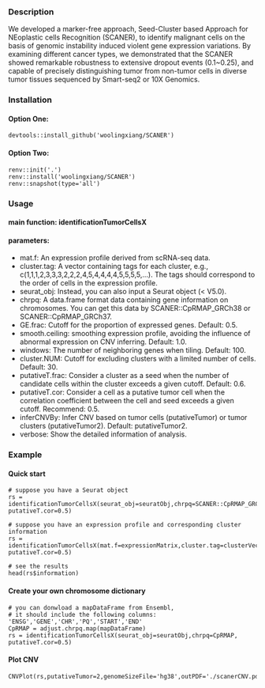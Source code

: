### Description
We developed a marker-free approach, Seed-Cluster based Approach for NEoplastic cells Recognition (SCANER), to identify malignant cells on the basis of genomic instability induced violent gene expression variations. By examining different cancer types, we demonstrated that the SCANER showed remarkable robustness to extensive dropout events (0.1~0.25), and capable of precisely distinguishing tumor from non-tumor cells in diverse tumor tissues sequenced by Smart-seq2 or 10X Genomics.

### Installation
#### Option One:
```{r}
devtools::install_github('woolingxiang/SCANER')
```
#### Option Two:
```{r}
renv::init('.')
renv::install('woolingxiang/SCANER')
renv::snapshot(type='all')
```

### Usage
#### main function: identificationTumorCellsX
#### parameters:
* mat.f: An expression profile derived from scRNA-seq data. 
* cluster.tag: A vector containing tags for each cluster, e.g., c(1,1,1,2,3,3,3,2,2,2,4,5,4,4,4,4,5,5,5,5,...). The tags should correspond to the order of cells in the expression profile. 
* seurat_obj: Instead, you can also input a Seurat object (< V5.0). 
* chrpq: A data.frame format data containing gene information on chromosomes. You can get this data by SCANER::CpRMAP_GRCh38 or SCANER::CpRMAP_GRCh37. 
* GE.frac: Cutoff for the proportion of expressed genes. Default: 0.5. 
* smooth.ceiling: smoothing expression profile, avoiding the influence of abnormal expression on CNV inferring. Default: 1.0. 
* windows: The number of neighboring genes when tiling. Default: 100.
* cluster.NUM: Cutoff for excluding clusters with a limited number of cells. Default: 30. 
* putativeT.frac: Consider a cluster as a seed when the number of candidate cells within the cluster exceeds a given cutoff. Default: 0.6. 
* putativeT.cor: Consider a cell as a putative tumor cell when the correlation coefficient between the cell and seed exceeds a given cutoff. Recommend: 0.5. 
* inferCNVBy: Infer CNV based on tumor cells (putativeTumor) or tumor clusters (putativeTumor2). Default: putativeTumor2. 
* verbose: Show the detailed information of analysis. 

### Example
#### Quick start
```{r}
# suppose you have a Seurat object
rs = identificationTumorCellsX(seurat_obj=seuratObj,chrpq=SCANER::CpRMAP_GRCh38, putativeT.cor=0.5)

# suppose you have an expression profile and corresponding cluster information
rs = identificationTumorCellsX(mat.f=expressionMatrix,cluster.tag=clusterVector,chrpq=SCANER::CpRMAP_GRCh38, putativeT.cor=0.5)

# see the results
head(rs$information)
```
#### Create your own chromosome dictionary
```{r}
# you can donwload a mapDataFrame from Ensembl,
# it should include the following columns: 'ENSG','GENE','CHR','PQ','START','END'
CpRMAP = adjust.chrpq.map(mapDataFrame)
rs = identificationTumorCellsX(seurat_obj=seuratObj,chrpq=CpRMAP, putativeT.cor=0.5)
```
#### Plot CNV
```{r}
CNVPlot(rs,putativeTumor=2,genomeSizeFile='hg38',outPDF='./scanerCNV.pdf')
```

